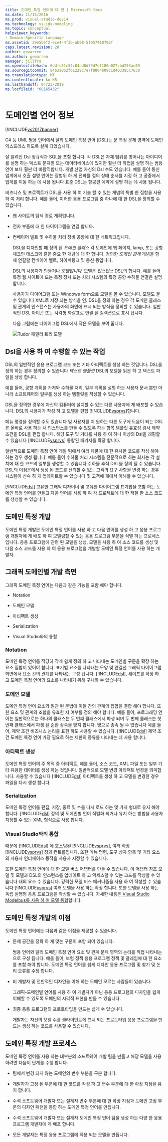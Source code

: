 ```yaml
---
title: 도메인 특정 언어에 대 한 | Microsoft Docs
ms.date: 11/15/2016
ms.prod: visual-studio-dev14
ms.technology: vs-ide-modeling
ms.topic: conceptual
helpviewer_keywords:
- Domain-Specific Language
ms.assetid: 29e5b6f2-ece4-4f3b-ab08-5f957418702f
caps.latest.revision: 28
author: gewarren
ms.author: gewarren
manager: jillfra
ms.openlocfilehash: 0ddfc51c54c04ad0d79d7ef180a027cbd253ac09
ms.sourcegitcommit: 94b3a052fb1229c7e7f8804b09c1d403385c7630
ms.translationtype: MT
ms.contentlocale: ko-KR
ms.lasthandoff: 04/23/2019
ms.locfileid: "68165432"
---
```

# <a name="about-domain-specific-languages"></a>도메인별 언어 정보
[!INCLUDE[vs2017banner](../includes/vs2017banner.md)]

C# 등 UML 범용 언어에서 달리 도메인 특정 언어 (DSL)는 문 특정 문제 영역에 도메인 익스프레스 하도록 설계 되었습니다.  
  
 잘 알려진 Dsl 정규식과 SQL을 포함 합니다. 각 DSL은 자체 범위를 벗어나는 아이디어를 설명 하는 텍스트 문자열 또는 데이터베이스에 있지만 훨씬 더 작업을 설명 하는 범용 언어 보다 훨씬 더 바람직합니다. 개별 산업 자신의 Dsl 수도 있습니다. 예를 들어 통신 업계에서 호출 설명 언어는 광범위 하 게 전화를 걸의 상태 순서를 지정 하 고 공중에서 업계를 이동 하는 데 사용 됩니다 표준 DSL는 항공편 예약에 설명 하는 데 사용 됩니다.  
  
 비즈니스 및 프로젝트가 DSL을 사용 하 여 기술 할 수 있는 개념의 특별 한 집합을 사용 하 여 처리 합니다. 예를 들어, 이러한 응용 프로그램 중 하나에 대 한 DSL을 정의할 수 있습니다.  
  
- 웹 사이트의 탐색 경로 계획입니다.  
  
- 전자 부품에 대 한 다이어그램을 연결 합니다.  
  
- 컨베이어 벨트 및 수하물 처리 장비 공항에 대 한 네트워크입니다.  
  
  DSL을 디자인할 때 정의 된 *도메인 클래스* 각 도메인에 웹 페이지, lamp, 또는 공항 체크인 데스크와 같은 중요 한 개념에 대 한 합니다. 정의한 *도메인 관계* 개념을 함께 연결할 컨베이어 벨트, 하이퍼링크 및 통신 등입니다.  
  
  DSL의 사용자가 만들거나 *모델입니다.* 모델은 *인스턴스* DSL의 합니다. 예를 들어 특정 웹 사이트에 또는 특정 장치 또는 처리 시스템의 특정 공항 수하물 연결은 설명 합니다.  
  
  사용자가 다이어그램 또는 Windows form으로 모델을 볼 수 있습니다. 모델도 볼 수 있습니다 XML로 저장 되는 방식을 인. DSL을 정의 하는 경우 각 도메인 클래스 및 관계의 인스턴스는 사용자의 화면에 표시 되는 방식을 정의할 수 있습니다. 일반적인 DSL 아이콘 또는 사각형 화살표로 연결 된 컬렉션으로 표시 됩니다.  
  
  다음 그림에는 다이어그램 DSL에서 작은 모델을 보여 줍니다.  
  
  ![Tudor 패밀리 트리 모델](../modeling/media/tudor-familytreemodel.png "Tudor_FamilyTreeModel")  
  
## <a name="what-you-can-do-with-dsls"></a>Dsl을 사용 하 여 수행할 수 있는 작업  
 DSL의 일반적인 응용 프로그램 코드 또는 기타 아티팩트를 생성 하는 것입니다. DSL을 정의 하는 경우 정의할 수 있습니다 *텍스트 템플릿* DSL의 모델을 읽은 하 고 텍스트 파일을 생성 합니다.  
  
 예를 들어, 공항 계획을 가져와 수하물 처리, 일부 계획을 설명 하는 사용자 문서 뿐만 아니라 소프트웨어의 일부를 생성 하는 템플릿을 작성할 수 있습니다.  
  
 DSL을 정의한 경우에 자신의 컴퓨터에 설치할 수 있는 다른 사용자에 게 배포할 수 있습니다. DSL의 사용자가 작성 하 고 모델을 편집 [!INCLUDE[vsprvs](../includes/vsprvs-md.md)]합니다.  
  
 메뉴 명령을 정의할 수도 있습니다 및 사용자를 지 원하는 다른 도구에 도움이 되는 DSL은 올바로 사용 하는 새 인스턴스를 만들 수 있도록 하는 항목 템플릿 유효성 검사 제약 조건을 DSL을 편집 합니다. 해당 도구 및 기타를 사용 하 여 하나 이상의 Dsl을 래핑할 수 있습니다 [!INCLUDE[vsprvs](../includes/vsprvs-md.md)] 통합된 패키지를 확장 합니다.  
  
 일반적으로 도메인 특정 언어 개발 팀에서 여러 제품에 대 한 유사한 코드를 작성 해야 하는 경우 생성 됩니다. 예를 들어 수하물 처리 시스템을 전문적으로 하는 회사는 각 설치에 대 한 코드의 일부를 생성할 수 있습니다 수하물 추적 DSL을 정의 될 수 있습니다. DSL의 이점은에서 생성 된 코드를 신뢰할 수 있는 고객의 요구 사항을 변경 하는 경우 시스템이 신속 하 게 업데이트할 수 있습니다 및 고객에 게에서 이해할 수 있습니다.  
  
 [!INCLUDE[dsl](../includes/dsl-md.md)] 고유한 그래픽 디자이너 및 고유한 다이어그램 표기법을 포함 하는 도메인 특정 언어를 만들고 다음 언어를 사용 하 여 각 프로젝트에 대 한 적절 한 소스 코드를 생성할 수 있습니다.  
  
## <a name="domain-specific-development"></a>도메인 특정 개발  
 도메인 특정 개발은 도메인 특정 언어를 사용 하 고 다음 언어를 생성 하 고 응용 프로그램 개발자에 게 배포 하 여 모델링할 수 있는 응용 프로그램 부분을 식별 하는 프로세스입니다. 응용 프로그램에 관련 된 모델을 생성, 모델을 사용 하 여 소스 코드를 생성 및 다음 소스 코드를 사용 하 여 응용 프로그램을 개발할 도메인 특정 언어를 사용 하는 개발자.  
  
## <a name="aspects-of-graphical-domain-specific-development"></a>그래픽 도메인별 개발 측면  
 그래픽 도메인 특정 언어는 다음과 같은 기능을 포함 해야 합니다.  
  
- Notation  
  
- 도메인 모델  
  
- 아티팩트 생성  
  
- Serialization  
  
- Visual Studio와의 통합  
  
### <a name="notation"></a>Notation  
 도메인 특정 언어를 적당히 작게 쉽게 정의 하 고 나타내는 도메인별 구문을 확장 하는 요소 집합이 있어야 합니다. 표기법 요소를 나타내는 모양 및 연결선 그래픽 다이어그램 화면에서 요소 간의 관계를 나타내는 구성 됩니다. [!INCLUDE[dsl](../includes/dsl-md.md)], 셰이프를 확장 하 고 도메인 특정 언어의 요소를 나타내기 위해 구체화 수 있습니다.  
  
### <a name="domain-model"></a>도메인 모델  
 도메인 특정 언어 요소와 일관 된 문법에 이들 간의 관계의 집합을 결합 해야 합니다. 또한 요소 및 관계의 조합을 유효한 지 여부를 정의 해야 합니다. 예를 들어, 프로그래밍 언어는 일반적으로는 하나의 클래스는 두 번째 클래스에서 파생 되며 두 번째 클래스는 첫 번째 클래스에서 파생 된 순환 상속을 방지 합니다. 명으로 종속 될 수 없습니다 예를 들어, 제약 조건 비즈니스 논리를 표현 하도 사용할 수 있습니다. [!INCLUDE[dsl](../includes/dsl-md.md)] 제약 조건 도메인 특정 언어 가장 필요로 하는 제한의 종류를 나타내는 데 사용 합니다.  
  
### <a name="artifact-generation"></a>아티팩트 생성  
 도메인 특정 언어의 주 목적 중 아티팩트, 예를 들어, 소스 코드, XML 파일 또는 일부 기타 유용한 데이터를 생성 하는 것입니다. 일반적으로 모델 변경 아티팩트 변경을 의미합니다. 사용할 수 있습니다 [!INCLUDE[dsl](../includes/dsl-md.md)] 아티팩트를 생성 하 고 모델을 변경한 경우 파일을 다시 생성 합니다.  
  
### <a name="serialization"></a>Serialization  
 도메인 특정 언어를 편집, 저장, 종료 및 수를 다시 로드 하는 몇 가지 형태로 유지 해야 합니다. [!INCLUDE[dsl](../includes/dsl-md.md)] 정의 및 도메인별 언어 직렬화 되거나 유지 하는 방법을 사용자 지정할 수 있는 XML 형식으로 사용 합니다.  
  
### <a name="integration-with-visual-studio"></a>Visual Studio와의 통합  
 때문에 [!INCLUDE[dsl](../includes/dsl-md.md)] 에 호스팅된 [!INCLUDE[vsprvs](../includes/vsprvs-md.md)], 여러 확장 [!INCLUDE[vsprvs](../includes/vsprvs-md.md)] 창과 컨트롤입니다. 또한 메뉴 명령, 도구 상자 항목 및 기타 요소의 사용자 인터페이스 동작을 사용자 지정할 수 있습니다.  
  
 또한 도메인 특정 언어에 대 한 모델 버스 어댑터를 만들 수 있습니다. 이 어댑터 참조 모델 및 모델과 DSL의 인스턴스를 업데이트 하 고 액세스할 수 있는 코드를 작성할 수 있습니다 내의 요소 수 있습니다. 강력한 모델 버스 메커니즘을 사용 하 여 작성할 수 있습니다 [!INCLUDE[vsprvs](../includes/vsprvs-md.md)] 여러 모델을 사용 하는 확장 합니다. 또한 모델을 사용 하는 독립 실행형 응용 프로그램을 작성할 수 있습니다. 자세한 내용은 [Visual Studio Modelbus를 사용 하 여 모델 통합](../modeling/integrating-models-by-using-visual-studio-modelbus.md)합니다.  
  
## <a name="benefits-of-domain-specific-development"></a>도메인 특정 개발의 이점  
 도메인 특정 언어에는 다음과 같은 이점을 제공할 수 있습니다.  
  
- 문제 공간을 정확 하 게 맞는 구문이 포함 되어 있습니다.  
  
     범용 언어와 달리 도메인 특정 언어 요소 및 관계 문제 영역의 논리를 직접 나타내는으로 구성 됩니다. 예를 들어, 보험 정책 응용 프로그램 정책 및 클레임에 대 한 요소를 포함 해야 합니다. 도메인 특정 언어를 쉽게 디자인 응용 프로그램 및 찾기 및 논리 오류를 수정 합니다.  
  
- 비 개발자 및 전반적인 디자인을 이해 하는 도메인 모르는 사람들이 있습니다.  
  
     그래픽-도메인별 언어를 사용 하 여 개발자가 아닌 응용 프로그램의 디자인을 쉽게 이해할 수 있도록 도메인의 시각적 표현을 만들 수 있습니다.  
  
- 최종 응용 프로그램의 프로토타입을 만드는 쉽게 수 있습니다.  
  
     개발자는 자신의 모델 수를 클라이언트에 표시 되는 프로토타입 응용 프로그램을 만드는 생성 하는 코드를 사용할 수 있습니다.  
  
## <a name="the-process-of-domain-specific-development"></a>도메인 특정 개발 프로세스  
 도메인 특정 언어를 사용 하는 대부분의 소프트웨어 개발 팀을 만들고 해당 모델을 사용 하려면 다음이 단계를 수행 합니다.  
  
- 팀에서 변경 되지 않는 도메인의 변수 부분을 구분 합니다.  
  
- 개발자가 고정 된 부분에 대 한 코드를 작성 하 고 변수 부분에 대 한 확장 지점을 유지 합니다.  
  
- 수석 소프트웨어 개발자 또는 설계자 변수 부분에 대 한 확장 지점과 도메인 고정 부분의 디자인 패턴을 통합 하는 도메인 특정 언어를 만듭니다.  
  
- 수석 소프트웨어 개발자 또는 설계자 도메인 특정 언어 팀을 생성 하는 다양 한 응용 프로그램 개발자에 게 배포 합니다.  
  
- 모든 개발자는 특정 응용 프로그램에 적용 되는 모델을 만듭니다.
